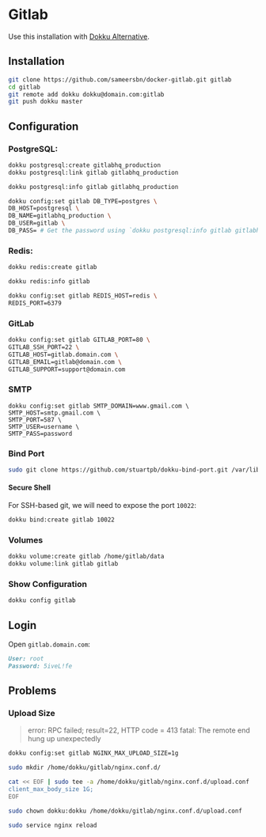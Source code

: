 # Gitlab

Use this installation with [Dokku Alternative](https://github.com/dokku-alt/dokku-alt).

## Installation

```bash
git clone https://github.com/sameersbn/docker-gitlab.git gitlab
cd gitlab
git remote add dokku dokku@domain.com:gitlab
git push dokku master
```

## Configuration

### PostgreSQL:

```bash
dokku postgresql:create gitlabhq_production
dokku postgresql:link gitlab gitlabhq_production
```

```bash
dokku postgresql:info gitlab gitlabhq_production
```

```bash
dokku config:set gitlab DB_TYPE=postgres \
DB_HOST=postgresql \
DB_NAME=gitlabhq_production \
DB_USER=gitlab \
DB_PASS= # Get the password using `dokku postgresql:info gitlab gitlabhq_production` command.
```

### Redis:

```bash
dokku redis:create gitlab
```

```bash
dokku redis:info gitlab
```

```bash
dokku config:set gitlab REDIS_HOST=redis \
REDIS_PORT=6379
```

### GitLab

```bash
dokku config:set gitlab GITLAB_PORT=80 \
GITLAB_SSH_PORT=22 \
GITLAB_HOST=gitlab.domain.com \
GITLAB_EMAIL=gitlab@domain.com \
GITLAB_SUPPORT=support@domain.com
```

### SMTP

```smtp
dokku config:set gitlab SMTP_DOMAIN=www.gmail.com \
SMTP_HOST=smtp.gmail.com \
SMTP_PORT=587 \
SMTP_USER=username \
SMTP_PASS=password
```

### Bind Port

```bash
sudo git clone https://github.com/stuartpb/dokku-bind-port.git /var/lib/dokku-alt/plugins/bind-port
```

#### Secure Shell

For SSH-based git, we will need to expose the port `10022`:

```bash
dokku bind:create gitlab 10022
```

### Volumes

```bash
dokku volume:create gitlab /home/gitlab/data
dokku volume:link gitlab gitlab
```

### Show Configuration

```bash
dokku config gitlab
```

## Login

Open `gitlab.domain.com`:

```md
User: root
Password: 5iveL!fe
```

## Problems

### Upload Size

> error: RPC failed; result=22, HTTP code = 413
> fatal: The remote end hung up unexpectedly

```bash
dokku config:set gitlab NGINX_MAX_UPLOAD_SIZE=1g
```

```bash
sudo mkdir /home/dokku/gitlab/nginx.conf.d/

cat << EOF | sudo tee -a /home/dokku/gitlab/nginx.conf.d/upload.conf
client_max_body_size 1G;
EOF

sudo chown dokku:dokku /home/dokku/gitlab/nginx.conf.d/upload.conf

sudo service nginx reload
```
